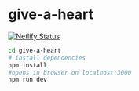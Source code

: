 # give-a-heart

[![Netlify Status](https://api.netlify.com/api/v1/badges/f61b71ec-af2d-48cd-a6c7-9e33e67741ed/deploy-status)](https://app.netlify.com/sites/give-a-heart/deploys)

```bash
cd give-a-heart
# install dependencies
npm install
#opens in browser on localhost:3000
npm run dev
```
